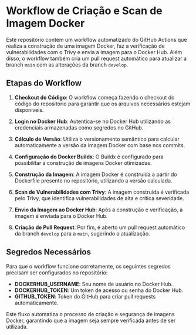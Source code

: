 # Workflow de Criação e Scan de Imagem Docker

Este repositório contém um workflow automatizado do GitHub Actions que realiza a construção de uma imagem Docker, faz a verificação de vulnerabilidades com o Trivy e envia a imagem para o Docker Hub. Além disso, o workflow também cria um pull request automático para atualizar a branch `main` com as alterações da branch `develop`.

## Etapas do Workflow

1. **Checkout do Código**: O workflow começa fazendo o checkout do código do repositório para garantir que os arquivos necessários estejam disponíveis.

2. **Login no Docker Hub**: Autentica-se no Docker Hub utilizando as credenciais armazenadas como segredos no GitHub.

3. **Cálculo de Versão**: Utiliza o versionamento semântico para calcular automaticamente a versão da imagem Docker com base nos commits.

4. **Configuração do Docker Buildx**: O Buildx é configurado para possibilitar a construção de imagens Docker otimizadas.

5. **Construção da Imagem**: A imagem Docker é construída a partir do Dockerfile presente no repositório, utilizando a versão calculada.

6. **Scan de Vulnerabilidades com Trivy**: A imagem construída é verificada pelo Trivy, que identifica vulnerabilidades de alta e crítica severidade.

7. **Envio da Imagem ao Docker Hub**: Após a construção e verificação, a imagem é enviada para o Docker Hub.

8. **Criação de Pull Request**: Por fim, é aberto um pull request automático da branch `develop` para a `main`, sugerindo a atualização.

## Segredos Necessários

Para que o workflow funcione corretamente, os seguintes segredos precisam ser configurados no repositório:

- **DOCKERHUB_USERNAME**: Seu nome de usuário no Docker Hub.
- **DOCKERHUB_TOKEN**: Um token de acesso ou senha do Docker Hub.
- **GITHUB_TOKEN**: Token do GitHub para criar pull requests automaticamente.

Este fluxo automatiza o processo de criação e segurança de imagens Docker, garantindo que a imagem seja sempre verificada antes de ser utilizada.
